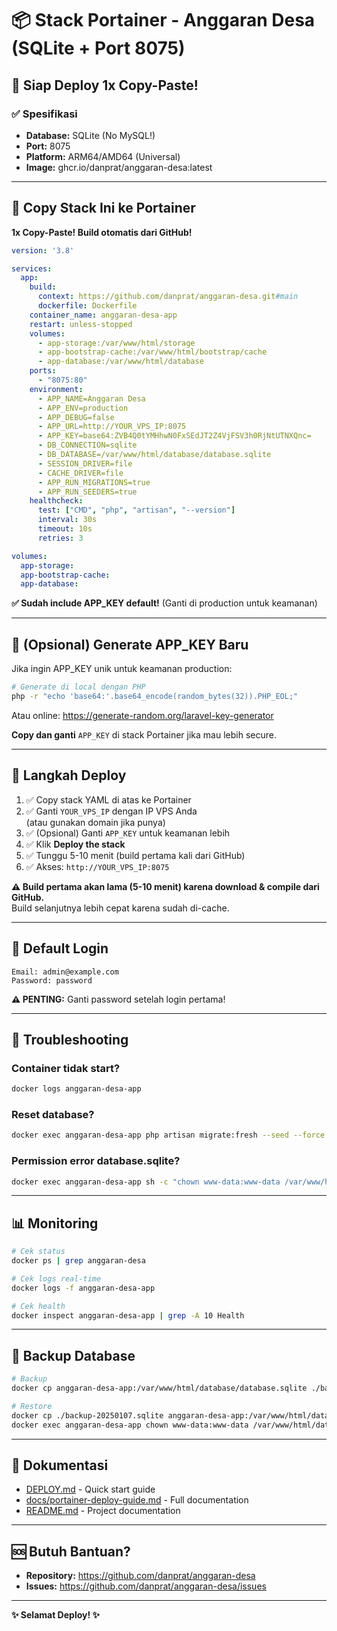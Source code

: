 # 📦 Stack Portainer - Anggaran Desa (SQLite + Port 8075)

## 🎯 Siap Deploy 1x Copy-Paste!

### ✅ Spesifikasi
- **Database:** SQLite (No MySQL!)
- **Port:** 8075
- **Platform:** ARM64/AMD64 (Universal)
- **Image:** ghcr.io/danprat/anggaran-desa:latest

---

## 🚀 Copy Stack Ini ke Portainer

**1x Copy-Paste! Build otomatis dari GitHub!**

```yaml
version: '3.8'

services:
  app:
    build:
      context: https://github.com/danprat/anggaran-desa.git#main
      dockerfile: Dockerfile
    container_name: anggaran-desa-app
    restart: unless-stopped
    volumes:
      - app-storage:/var/www/html/storage
      - app-bootstrap-cache:/var/www/html/bootstrap/cache
      - app-database:/var/www/html/database
    ports:
      - "8075:80"
    environment:
      - APP_NAME=Anggaran Desa
      - APP_ENV=production
      - APP_DEBUG=false
      - APP_URL=http://YOUR_VPS_IP:8075
      - APP_KEY=base64:ZVB4Q0tYMHhwN0FxSEdJT2Z4VjFSV3h0RjNtUTNXQnc=
      - DB_CONNECTION=sqlite
      - DB_DATABASE=/var/www/html/database/database.sqlite
      - SESSION_DRIVER=file
      - CACHE_DRIVER=file
      - APP_RUN_MIGRATIONS=true
      - APP_RUN_SEEDERS=true
    healthcheck:
      test: ["CMD", "php", "artisan", "--version"]
      interval: 30s
      timeout: 10s
      retries: 3

volumes:
  app-storage:
  app-bootstrap-cache:
  app-database:
```

**✅ Sudah include APP_KEY default!** (Ganti di production untuk keamanan)

---

## 🔑 (Opsional) Generate APP_KEY Baru

Jika ingin APP_KEY unik untuk keamanan production:

```bash
# Generate di local dengan PHP
php -r "echo 'base64:'.base64_encode(random_bytes(32)).PHP_EOL;"
```

Atau online: https://generate-random.org/laravel-key-generator

**Copy dan ganti** `APP_KEY` di stack Portainer jika mau lebih secure.

---

## 📝 Langkah Deploy

1. ✅ Copy stack YAML di atas ke Portainer
2. ✅ Ganti `YOUR_VPS_IP` dengan IP VPS Anda  
   (atau gunakan domain jika punya)
3. ✅ (Opsional) Ganti `APP_KEY` untuk keamanan lebih
4. ✅ Klik **Deploy the stack**
5. ✅ Tunggu 5-10 menit (build pertama kali dari GitHub)
6. ✅ Akses: `http://YOUR_VPS_IP:8075`

**⚠️ Build pertama akan lama (5-10 menit) karena download & compile dari GitHub.**  
Build selanjutnya lebih cepat karena sudah di-cache.

---

## 👤 Default Login

```
Email: admin@example.com
Password: password
```

**⚠️ PENTING:** Ganti password setelah login pertama!

---

## 🔧 Troubleshooting

### Container tidak start?
```bash
docker logs anggaran-desa-app
```

### Reset database?
```bash
docker exec anggaran-desa-app php artisan migrate:fresh --seed --force
```

### Permission error database.sqlite?
```bash
docker exec anggaran-desa-app sh -c "chown www-data:www-data /var/www/html/database/database.sqlite && chmod 664 /var/www/html/database/database.sqlite"
```

---

## 📊 Monitoring

```bash
# Cek status
docker ps | grep anggaran-desa

# Cek logs real-time
docker logs -f anggaran-desa-app

# Cek health
docker inspect anggaran-desa-app | grep -A 10 Health
```

---

## 💾 Backup Database

```bash
# Backup
docker cp anggaran-desa-app:/var/www/html/database/database.sqlite ./backup-$(date +%Y%m%d).sqlite

# Restore
docker cp ./backup-20250107.sqlite anggaran-desa-app:/var/www/html/database/database.sqlite
docker exec anggaran-desa-app chown www-data:www-data /var/www/html/database/database.sqlite
```

---

## 📖 Dokumentasi

- [DEPLOY.md](./DEPLOY.md) - Quick start guide
- [docs/portainer-deploy-guide.md](./docs/portainer-deploy-guide.md) - Full documentation
- [README.md](./README.md) - Project documentation

---

## 🆘 Butuh Bantuan?

- **Repository:** https://github.com/danprat/anggaran-desa
- **Issues:** https://github.com/danprat/anggaran-desa/issues

---

**✨ Selamat Deploy! ✨**
